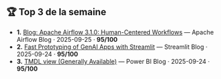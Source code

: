 ## 🏆 Top 3 de la semaine

- **1.** [Blog: Apache Airflow 3.1.0: Human-Centered Workflows](/blog/airflow-3.1.0/) — Apache Airflow Blog · 2025-09-25 · **95/100**
- **2.** [Fast Prototyping of GenAI Apps with Streamlit](https://blog.streamlit.io/fast-prototyping-of-genai-apps-with-streamlit/) — Streamlit Blog · 2025-09-24 · **95/100**
- **3.** [TMDL view (Generally Available)](https://powerbi.microsoft.com/en-us/blog/tmdl-view-generally-available/) — Power BI Blog · 2025-09-24 · **95/100**
